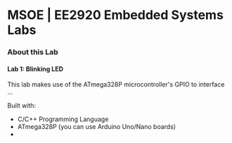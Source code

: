 # MSOE | EE2920 Embedded Systems Labs 

### About this Lab

#### Lab 1: Blinking LED

This lab makes use of the ATmega328P microcontroller's GPIO to interface ...

Built with:

* C/C++ Programming Language
* ATmega328P (you can use Arduino Uno/Nano boards)
* 
